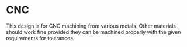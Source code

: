 # CNC

This design is for CNC machining from various metals.
Other materials should work fine provided they can be machined properly with the given requirements for tolerances.